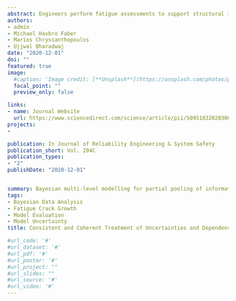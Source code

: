 ```yaml
---
abstract: Engineers perform fatigue assessments to support structural integrity management. Given that the purpose of these calculations is linked to problems of decision making under various sources of uncertainty, probabilistic methods are often more useful than deterministic alternatives. Guidance on the direct probabilistic application of procedures in existing industrial standards is currently limited and dependencies between marginal probabilistic models are generally not considered, despite their potential significance being acknowledged. This paper proposes the use of Bayesian data analysis as a flexible and intuitive approach to coherently and consistently account for uncertainty and dependency in fatigue crack growth rate models. Various Bayesian models are established and presented, based on the same data as the existing models in BS 7910 (a widely used industrial standard). The models are compared in terms of their out of sample predictive accuracy, using methods with a basis in information theory and cross-validation. The Bayesian models exhibit an improved performance, with the most accurate predictions resulting from multi-level (hierarchical) models, which account for variation between constituent test datasets and partially pool information.
authors:
- admin
- Michael Havbro Faber
- Marios Chryssanthopoulos
- Ujjwal Bharadwaj
date: "2020-12-01"
doi: ""
featured: true
image:
  #caption: 'Image credit: [**Unsplash**](https://unsplash.com/photos/pLCdAaMFLTE)'
  focal_point: ""
  preview_only: false

links:
- name: Journal Website
  url: https://www.sciencedirect.com/science/article/pii/S0951832020306189
projects:
- 

publication: In Journal of Reliability Engineering & System Safety
publication_short: Vol. 204C
publication_types:
- "2"
publishDate: "2020-12-01"


summary: Bayesian multi-level modelling for partial pooling of information between fatigue crack growth test datasets.
tags:
- Bayesian Data Analysis
- Fatigue Crack Growth
- Model Evaluation
- Model Uncertainty
title: Consistent and Coherent Treatment of Uncertainties and Dependencies in Fatigue Crack Growth Calculations using Multi-Level Bayesian Models

#url_code: '#'
#url_dataset: '#'
#url_pdf: '#'
#url_poster: '#'
#url_project: ""
#url_slides: ""
#url_source: '#'
#url_video: '#'
---
```


<!---
{{% alert note %}}
Click the *Cite* button above to demo the feature to enable visitors to import publication metadata into their reference management software.
{{% /alert %}}


({{% alert note %}}
Click the *Slides* button above to demo Academic's Markdown slides feature.
{{% /alert %}}

Supplementary notes can be added here, including [code and math](https://sourcethemes.com/academic/docs/writing-markdown-latex/).
--->
